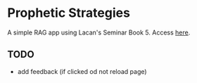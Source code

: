 # Prophetic Strategies

A simple RAG app using Lacan's Seminar Book 5. Access [here](https://prophetic.streamlit.app/).

## TODO

-   add feedback (if clicked od not reload page)

